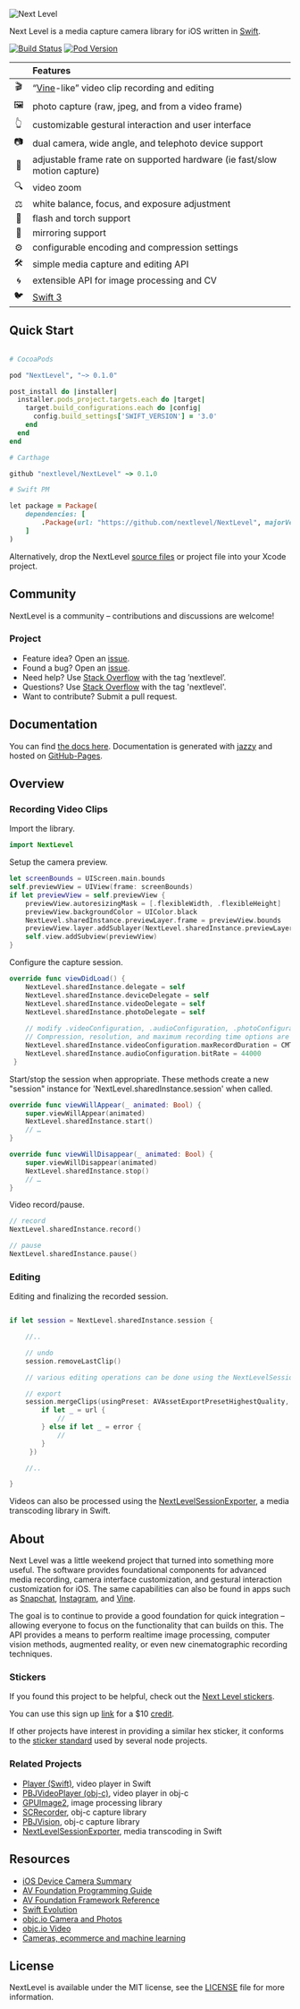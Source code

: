<p><img src="https://raw.github.com/NextLevel/NextLevel/master/NextLevel%402x.png" alt="Next Level" style="max-width:100%;"></p>

Next Level is a media capture camera library for iOS written in [Swift](https://developer.apple.com/swift/).

[![Build Status](https://travis-ci.org/NextLevel/NextLevel.svg?branch=master)](https://travis-ci.org/NextLevel/NextLevel) [![Pod Version](https://img.shields.io/cocoapods/v/NextLevel.svg?style=flat)](http://cocoadocs.org/docsets/NextLevel/)

|  | Features |
|:---------:|:---------------------------------------------------------------|
| &#127916; | “[Vine](http://vine.co)-like” video clip recording and editing |
| &#128444; | photo capture (raw, jpeg, and from a video frame) |
| &#128070; | customizable gestural interaction and user interface |
| &#128247; | dual camera, wide angle, and telephoto device support |
| &#128034; | adjustable frame rate on supported hardware (ie fast/slow motion capture) |
| &#128269; | video zoom |
| &#9878; | white balance, focus, and exposure adjustment |
| &#128294; | flash and torch support |
| &#128111; | mirroring support |
| &#9881; | configurable encoding and compression settings |
| &#128736; | simple media capture and editing API |
| &#127744; | extensible API for image processing and CV |
| &#128038; | [Swift 3](https://developer.apple.com/swift/) |

## Quick Start

```ruby

# CocoaPods

pod "NextLevel", "~> 0.1.0"

post_install do |installer|
  installer.pods_project.targets.each do |target|
    target.build_configurations.each do |config|
      config.build_settings['SWIFT_VERSION'] = '3.0'
    end
  end
end

# Carthage

github "nextlevel/NextLevel" ~> 0.1.0

# Swift PM

let package = Package(
    dependencies: [
        .Package(url: "https://github.com/nextlevel/NextLevel", majorVersion: 0)
    ]
)

```

Alternatively, drop the NextLevel [source files](https://github.com/NextLevel/NextLevel/tree/master/Sources) or project file into your Xcode project.

## Community

NextLevel is a community – contributions and discussions are welcome!

### Project

- Feature idea? Open an [issue](https://github.com/nextlevel/NextLevel/issues).
- Found a bug? Open an [issue](https://github.com/nextlevel/NextLevel/issues).
- Need help? Use [Stack Overflow](http://stackoverflow.com/questions/tagged/nextlevel) with the tag ’nextlevel’.
- Questions? Use [Stack Overflow](http://stackoverflow.com/questions/tagged/nextlevel) with the tag 'nextlevel'.
- Want to contribute? Submit a pull request.

## Documentation

You can find [the docs here](https://nextlevel.github.io/NextLevel). Documentation is generated with [jazzy](https://github.com/realm/jazzy) and hosted on [GitHub-Pages](https://pages.github.com).

## Overview

### Recording Video Clips

Import the library.

```swift
import NextLevel
```

Setup the camera preview.

```swift
let screenBounds = UIScreen.main.bounds
self.previewView = UIView(frame: screenBounds)
if let previewView = self.previewView {
    previewView.autoresizingMask = [.flexibleWidth, .flexibleHeight]
    previewView.backgroundColor = UIColor.black
    NextLevel.sharedInstance.previewLayer.frame = previewView.bounds
    previewView.layer.addSublayer(NextLevel.sharedInstance.previewLayer)
    self.view.addSubview(previewView)
}
```

Configure the capture session.

```swift
override func viewDidLoad() {
    NextLevel.sharedInstance.delegate = self
    NextLevel.sharedInstance.deviceDelegate = self
    NextLevel.sharedInstance.videoDelegate = self
    NextLevel.sharedInstance.photoDelegate = self
    
    // modify .videoConfiguration, .audioConfiguration, .photoConfiguration properties
    // Compression, resolution, and maximum recording time options are available
    NextLevel.sharedInstance.videoConfiguration.maxRecordDuration = CMTimeMakeWithSeconds(5, 600)
    NextLevel.sharedInstance.audioConfiguration.bitRate = 44000
 }
```

Start/stop the session when appropriate. These methods create a new "session" instance for 'NextLevel.sharedInstance.session' when called.

```swift
override func viewWillAppear(_ animated: Bool) {
    super.viewWillAppear(animated)     
    NextLevel.sharedInstance.start()
    // …
}
```

```swift
override func viewWillDisappear(_ animated: Bool) {
    super.viewWillDisappear(animated)        
    NextLevel.sharedInstance.stop()
    // …
}
```

Video record/pause.

```swift
// record
NextLevel.sharedInstance.record()

// pause
NextLevel.sharedInstance.pause()
```

### Editing

Editing and finalizing the recorded session.
```swift

if let session = NextLevel.sharedInstance.session {

    //..

    // undo
    session.removeLastClip()

    // various editing operations can be done using the NextLevelSession methods

    // export
    session.mergeClips(usingPreset: AVAssetExportPresetHighestQuality, completionHandler: { (url: URL?, error: Error?) in
        if let _ = url {
            //
        } else if let _ = error {
            //
        }
     })

    //..

}
```
Videos can also be processed using the [NextLevelSessionExporter](https://github.com/NextLevel/NextLevelSessionExporter), a media transcoding library in Swift.

## About

Next Level was a little weekend project that turned into something more useful. The software provides foundational components for advanced media recording, camera interface customization, and gestural interaction customization for iOS. The same capabilities can also be found in apps such as [Snapchat](http://snapchat.com), [Instagram](http://instagram.com), and [Vine](http://vine.co).

The goal is to continue to provide a good foundation for quick integration – allowing everyone to focus on the functionality that can builds on this. The API provides a means to perform realtime image processing, computer vision methods, augmented reality, or even new cinematographic recording techniques.

### Stickers

If you found this project to be helpful, check out the [Next Level stickers](https://www.stickermule.com/en/user/1070732101/stickers).

You can use this sign up [link](https://www.stickermule.com/unlock?ref_id=1012370701) for a $10 [credit](https://www.stickermule.com/unlock?ref_id=1012370701).

If other projects have interest in providing a similar hex sticker, it conforms to the [sticker standard](https://terinjokes.github.io/StickerConstructorSpec/) used by several node projects. 

### Related Projects

- [Player (Swift)](https://github.com/piemonte/player), video player in Swift
- [PBJVideoPlayer (obj-c)](https://github.com/piemonte/PBJVideoPlayer), video player in obj-c
- [GPUImage2](https://github.com/BradLarson/GPUImage2), image processing library
- [SCRecorder](https://github.com/rFlex/SCRecorder), obj-c capture library
- [PBJVision](https://github.com/piemonte/PBJVision), obj-c capture library
- [NextLevelSessionExporter](https://github.com/NextLevel/NextLevelSessionExporter), media transcoding in Swift

## Resources

* [iOS Device Camera Summary](https://developer.apple.com/library/prerelease/content/documentation/DeviceInformation/Reference/iOSDeviceCompatibility/Cameras/Cameras.html)
* [AV Foundation Programming Guide](https://developer.apple.com/library/ios/documentation/AudioVideo/Conceptual/AVFoundationPG/Articles/00_Introduction.html)
* [AV Foundation Framework Reference](https://developer.apple.com/library/ios/documentation/AVFoundation/Reference/AVFoundationFramework/)
* [Swift Evolution](https://github.com/apple/swift-evolution)
* [objc.io Camera and Photos](http://www.objc.io/issue-21/)
* [objc.io Video](http://www.objc.io/issue-23/)
* [Cameras, ecommerce and machine learning](http://ben-evans.com/benedictevans/2016/11/20/ku6omictaredoge4cao9cytspbz4jt)

## License

NextLevel is available under the MIT license, see the [LICENSE](https://github.com/NextLevel/NextLevel/blob/master/LICENSE) file for more information.

